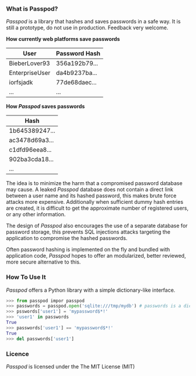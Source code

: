 ### What is Passpod?

*Passpod* is a library that hashes and saves passwords in a safe way.
It is still a prototype, do not use in production. Feedback very welcome.

**How currently web platforms save passwords**

| User           | Password Hash |
| -------------- | ------------- |
| BieberLover93  | 356a192b79... |
| EnterpriseUser | da4b9237ba... |
| iorfsjadk      | 77de68daec... |
|      ...       |      ...      |

**How *Passpod* saves passwords**

| Hash           |
| -------------- |
| 1b645389247... |
| ac3478d69a3... |
| c1dfd96eea8... |
| 902ba3cda18... |
|      ...       |

The idea is to minimize the harm that a compromised password database may cause.
A leaked *Passpod* database does not contain a direct link between a user name and its hashed password, this makes brute force attacks more expensive.
Additionally when sufficient dummy hash entries are created, it is difficult to get the approximate number of registered users, or any other information.

The design of *Passpod* also encourages the use of a separate database for password storage,
this prevents SQL injections attacks targeting the application to compromise the hashed passwords.

Often password hashing is implemented on the fly and bundled with application code,
*Passpod* hopes to offer an modularized, better reviewed, more secure alternative to this.

### How To Use It

*Passpod* offers a Python library with a simple dictionary-like interface.
```python
>>> from passpod impor passpod
>>> passwords = passpod.open('sqlite:///tmp/mydb') # passwords is a dictionary-like object
>>> psswords['user1'] = 'mypassword$*!'
>>> 'user1' in passwords
True
>>> passwords['user1'] == 'mypassword$*!'
True
>>> del passwords['user1']
```

### Licence
*Passpod* is licensed under the The MIT License (MIT)
